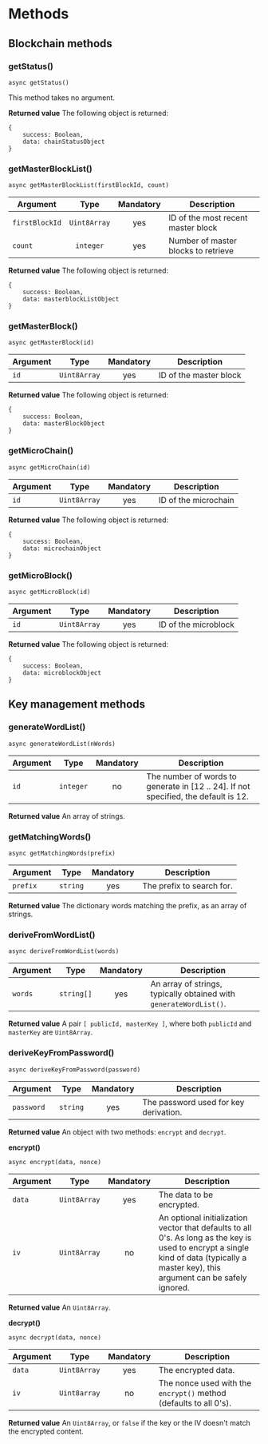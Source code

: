 # Methods

## Blockchain methods

### getStatus()

    async getStatus()

This method takes no argument.

**Returned value**
The following object is returned:

    {
        success: Boolean,
        data: chainStatusObject
    }

### getMasterBlockList()

    async getMasterBlockList(firstBlockId, count)

| Argument | Type | Mandatory | Description |
| - |:-:|:-:| - |
| `firstBlockId` | `Uint8Array` | yes | ID of the most recent master block
| `count` | `integer` | yes | Number of master blocks to retrieve

**Returned value**
The following object is returned:

    {
        success: Boolean,
        data: masterblockListObject
    }

### getMasterBlock()

    async getMasterBlock(id)

| Argument | Type | Mandatory | Description |
| - |:-:|:-:| - |
| `id` | `Uint8Array` | yes | ID of the master block

**Returned value**
The following object is returned:

    {
        success: Boolean,
        data: masterBlockObject
    }

### getMicroChain()

    async getMicroChain(id)

| Argument | Type | Mandatory | Description |
| - |:-:|:-:| - |
| `id` | `Uint8Array` | yes | ID of the microchain

**Returned value**
The following object is returned:

    {
        success: Boolean,
        data: microchainObject
    }

### getMicroBlock()

    async getMicroBlock(id)

| Argument | Type | Mandatory | Description |
| - |:-:|:-:| - |
| `id` | `Uint8Array` | yes | ID of the microblock

**Returned value**
The following object is returned:

    {
        success: Boolean,
        data: microblockObject
    }

## Key management methods

### generateWordList()

    async generateWordList(nWords)

| Argument | Type | Mandatory | Description |
| - |:-:|:-:| - |
| `id` | `integer` | no | The number of words to generate in [12 .. 24]. If not specified, the default is 12.

**Returned value**
An array of strings.

### getMatchingWords()

    async getMatchingWords(prefix)

| Argument | Type | Mandatory | Description |
| - |:-:|:-:| - |
| `prefix` | `string` | yes | The prefix to search for.

**Returned value**
The dictionary words matching the prefix, as an array of strings.

### deriveFromWordList()

    async deriveFromWordList(words)

| Argument | Type | Mandatory | Description |
| - |:-:|:-:| - |
| `words` | `string[]` | yes | An array of strings, typically obtained with `generateWordList()`.

**Returned value**
A pair `[ publicId, masterKey ]`, where both `publicId` and `masterKey` are `Uint8Array`.

### deriveKeyFromPassword()

    async deriveKeyFromPassword(password)

| Argument | Type | Mandatory | Description |
| - |:-:|:-:| - |
| `password` | `string` | yes | The password used for key derivation.

**Returned value**
An object with two methods: `encrypt` and `decrypt`.

**encrypt()**

    async encrypt(data, nonce)

| Argument | Type | Mandatory | Description |
| - |:-:|:-:| - |
| `data` | `Uint8Array` | yes | The data to be encrypted.
| `iv` | `Uint8Array` | no | An optional initialization vector that defaults to all 0's. As long as the key is used to encrypt a single kind of data (typically a master key), this argument can be safely ignored.

**Returned value**
An `Uint8Array`.

**decrypt()**

    async decrypt(data, nonce)

| Argument | Type | Mandatory | Description |
| - |:-:|:-:| - |
| `data` | `Uint8Array` | yes | The encrypted data.
| `iv` | `Uint8array` | no | The nonce used with the `encrypt()` method (defaults to all 0's).

**Returned value**
An `Uint8Array`, or `false` if the key or the IV doesn't match the encrypted content.
